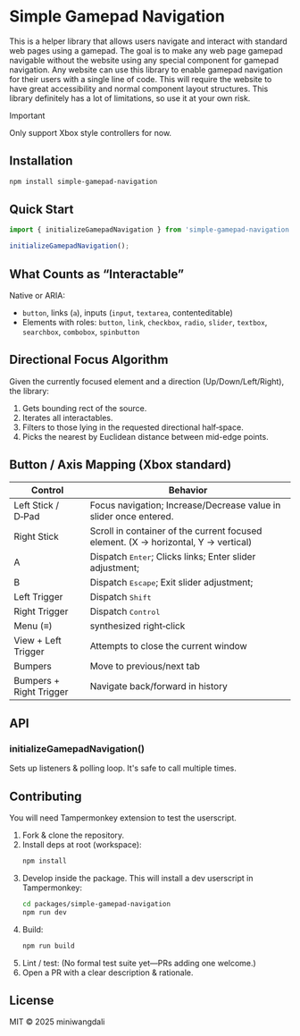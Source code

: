 # Simple Gamepad Navigation

This is a helper library that allows users navigate and interact with standard web pages using a gamepad. The goal is to make any web page gamepad navigable without the website using any special component for gamepad navigation.
Any website can use this library to enable gamepad navigation for their users with a single line of code.
This will require the website to have great accessibility and normal component layout structures.
This library definitely has a lot of limitations, so use it at your own risk.

> [!IMPORTANT]  
> Only support Xbox style controllers for now.

## Installation

```sh
npm install simple-gamepad-navigation
```

## Quick Start

```ts
import { initializeGamepadNavigation } from 'simple-gamepad-navigation';

initializeGamepadNavigation();
```

## What Counts as “Interactable”

Native or ARIA:

- `button`, links (`a`), inputs (`input`, `textarea`, contenteditable)
- Elements with roles: `button`, `link`, `checkbox`, `radio`, `slider`, `textbox`, `searchbox`, `combobox`, `spinbutton`

## Directional Focus Algorithm

Given the currently focused element and a direction (Up/Down/Left/Right), the library:

1. Gets bounding rect of the source.
2. Iterates all interactables.
3. Filters to those lying in the requested directional half‑space.
4. Picks the nearest by Euclidean distance between mid-edge points.

## Button / Axis Mapping (Xbox standard)

| Control                 | Behavior                                                                           |
| ----------------------- | ---------------------------------------------------------------------------------- |
| Left Stick / D‑Pad      | Focus navigation; Increase/Decrease value in slider once entered.                  |
| Right Stick             | Scroll in container of the current focused element. (X → horizontal, Y → vertical) |
| A                       | Dispatch <kbd>Enter</kbd>; Clicks links; Enter slider adjustment;                  |
| B                       | Dispatch <kbd>Escape</kbd>; Exit slider adjustment;                                |
| Left Trigger            | Dispatch <kbd>Shift</kbd>                                                          |
| Right Trigger           | Dispatch <kbd>Control</kbd>                                                        |
| Menu (≡)                | synthesized right‑click                                                            |
| View + Left Trigger     | Attempts to close the current window                                               |
| Bumpers                 | Move to previous/next tab                                                          |
| Bumpers + Right Trigger | Navigate back/forward in history                                                   |

## API

### initializeGamepadNavigation()

Sets up listeners & polling loop. It's safe to call multiple times.

## Contributing

You will need Tampermonkey extension to test the userscript.

1. Fork & clone the repository.
2. Install deps at root (workspace):
    ```sh
    npm install
    ```
3. Develop inside the package. This will install a dev userscript in Tampermonkey:
    ```sh
    cd packages/simple-gamepad-navigation
    npm run dev
    ```
4. Build:
    ```sh
    npm run build
    ```
5. Lint / test: (No formal test suite yet—PRs adding one welcome.)
6. Open a PR with a clear description & rationale.

## License

MIT © 2025 miniwangdali
